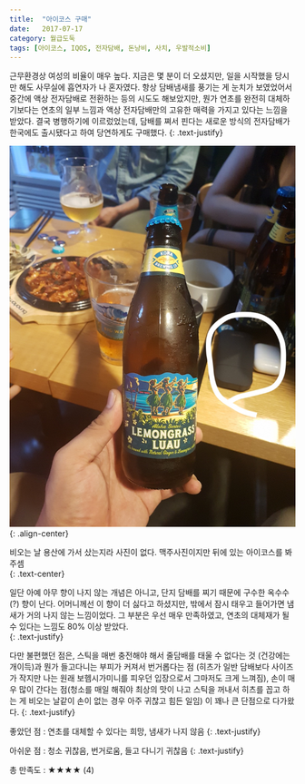 ```yaml
---
title:  "아이코스 구매"
date:   2017-07-17
category: 월급도둑
tags: [아이코스, IQOS, 전자담배, 돈낭비, 사치, 우발적소비]
---
```


근무환경상 여성의 비율이 매우 높다. 지금은 몇 분이 더 오셨지만, 일을 시작했을 당시만 해도 사무실에 흡연자가 나 혼자였다. 항상 담배냄새를 풍기는 게 눈치가 보였었어서 중간에 액상 전자담배로 전환하는 등의 시도도 해보았지만, 뭔가 연초를 완전히 대체하기보다는 연초의 일부 느낌과 액상 전자담배만의 고유한 매력을 가지고 있다는 느낌을 받았다. 결국 병행하기에 이르렀었는데, 담배를 쪄서 핀다는 새로운 방식의 전자담배가 한국에도 출시됐다고 하여 당연하게도 구매했다.
{: .text-justify}



![jpg](/images/salary-lupine/2017-07-17-1.jpg){: .align-center}

<figcaption>비오는 날 용산에 가서 샀는지라 사진이 없다. 맥주사진이지만 뒤에 있는 아이코스를 봐주셈</figcaption>
{: .text-center}



일단 아예 아무 향이 나지 않는 개념은 아니고, 단지 담배를 찌기 때문에 구수한 옥수수(?) 향이 난다. 어머니께선 이 향이 더 싫다고 하셨지만, 밖에서 잠시 태우고 들어가면 냄새가 거의 나지 않는 느낌이었다. 그 부분은 우선 매우 만족하였고, 연초의 대체재가 될 수 있다는 느낌도 80% 이상 받았다.  
{: .text-justify}

다만 불편했던 점은, 스틱을 매번 충전해야 해서 줄담배를 태울 수 없다는 것 (건강에는 개이득)과 뭔가 들고다니는 부피가 커져서 번거롭다는 점 (히츠가 일반 담배보다 사이즈가 작지만 나는 원래 보헴시가미니를 피우던 입장으로서 그마저도 크게 느껴짐), 손이 매우 많이 간다는 점(청소를 매일 해줘야 최상의 맛이 나고 스틱을 꺼내서 히츠를 꼽고 하는 게 비오는 날같이 손이 없는 경우 아주 귀찮고 힘든 일임) 이 꽤나 큰 단점으로 다가왔다.
{: .text-justify}



좋았던 점 : 연초를 대체할 수 있다는 희망, 냄새가 나지 않음
{: .text-justify}

아쉬운 점 : 청소 귀찮음, 번거로움, 들고 다니기 귀찮음
{: .text-justify}



총 만족도 : ★★★★  (4)

## ㅤㅤ